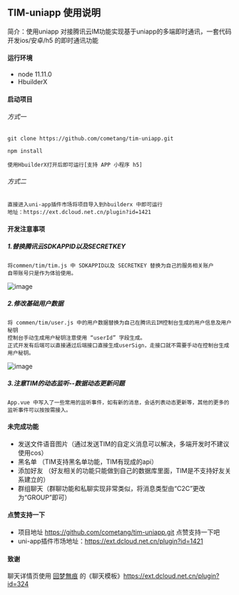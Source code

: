 ## TIM-uniapp 使用说明

简介：使用uniapp 对接腾讯云IM功能实现基于uniapp的多端即时通讯，一套代码开发ios/安卓/h5 的即时通讯功能

#### 运行环境

- node 11.11.0
- HbuilderX 

#### 启动项目

###### 方式一

```
git clone https://github.com/cometang/tim-uniapp.git

npm install 

使用HbuilderX打开后即可运行[支持 APP 小程序 h5]
```

###### 方式二

```
直接进入uni-app插件市场将项目导入到hbuilderx 中即可运行
地址：https://ext.dcloud.net.cn/plugin?id=1421
```

#### 开发注意事项

##### 1.替换腾讯云SDKAPPID以及SECRETKEY

```
将commen/tim/tim.js 中 SDKAPPID以及 SECRETKEY 替换为自己的服务相关账户
自带账号只是作为体验使用。
```

![image](http://i2.tiimg.com/712663/a8baada1fa1c561a.png)



##### 2.修改基础用户数据

```
将 commen/tim/user.js 中的用户数据替换为自己在腾讯云IM控制台生成的用户信息及用户秘钥
控制台手动生成用户秘钥注意使用 “userId” 字段生成。
正式开发有后端可以直接通过后端接口直接生成userSign，走接口就不需要手动在控制台生成用户秘钥。
```

![image](http://i2.tiimg.com/712663/f0e5765db7f1e07d.png)

##### 3.注意TIM的动态监听--数据动态更新问题

```
App.vue 中写入了一些常用的监听事件，如有新的消息，会话列表动态更新等，其他的更多的监听事件可以按按需接入。
```

#### 未完成功能

- 发送文件语音图片（通过发送TIM的自定义消息可以解决，多端开发时不建议使用cos）
- 黑名单 （TIM支持黑名单功能，TIM有现成的api）
- 添加好友 （好友相关的功能只能做到自己的数据库里面，TIM是不支持好友关系建立的）
- 群组聊天（群聊功能和私聊实现非常类似，将消息类型由“C2C”更改为“GROUP”即可）

#### 点赞支持一下

- 项目地址 https://github.com/cometang/tim-uniapp.git  点赞支持一下吧
- uni-app插件市场地址：https://ext.dcloud.net.cn/plugin?id=1421

#### 致谢

聊天详情页使用  [回梦無痕](https://ext.dcloud.net.cn/publisher?id=5536)  的《聊天模板》https://ext.dcloud.net.cn/plugin?id=324 

